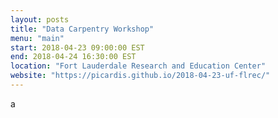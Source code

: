 ```yaml
---
layout: posts
title: "Data Carpentry Workshop"
menu: "main"
start: 2018-04-23 09:00:00 EST
end: 2018-04-24 16:30:00 EST
location: "Fort Lauderdale Research and Education Center"
website: "https://picardis.github.io/2018-04-23-uf-flrec/"
---
```

a